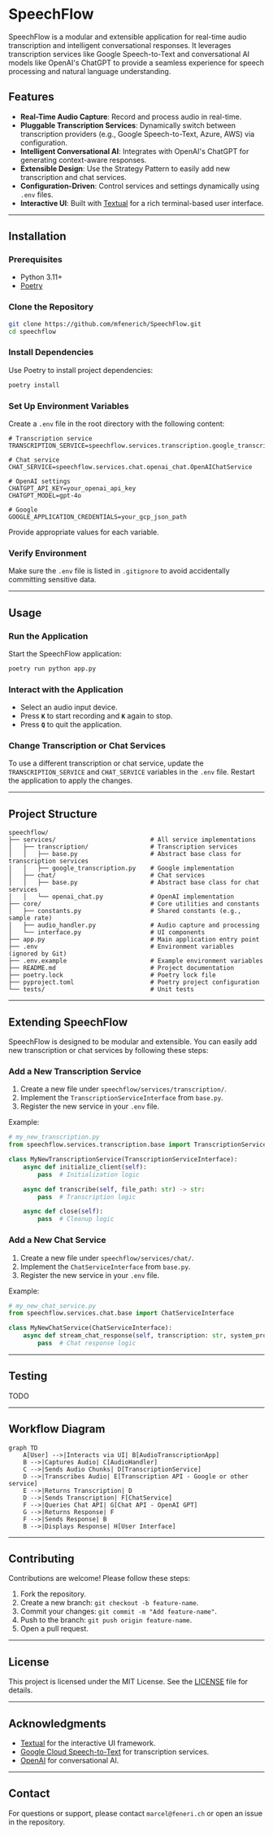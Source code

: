 # SpeechFlow

SpeechFlow is a modular and extensible application for real-time audio transcription and intelligent conversational responses. It leverages transcription services like Google Speech-to-Text and conversational AI models like OpenAI's ChatGPT to provide a seamless experience for speech processing and natural language understanding.

## Features

- **Real-Time Audio Capture**: Record and process audio in real-time.
- **Pluggable Transcription Services**: Dynamically switch between transcription providers (e.g., Google Speech-to-Text, Azure, AWS) via configuration.
- **Intelligent Conversational AI**: Integrates with OpenAI's ChatGPT for generating context-aware responses.
- **Extensible Design**: Use the Strategy Pattern to easily add new transcription and chat services.
- **Configuration-Driven**: Control services and settings dynamically using `.env` files.
- **Interactive UI**: Built with [Textual](https://textual.textualize.io/) for a rich terminal-based user interface.

---

## Installation

### Prerequisites
- Python 3.11+
- [Poetry](https://python-poetry.org/)

### Clone the Repository
```bash
git clone https://github.com/mfenerich/SpeechFlow.git
cd speechflow
```

### Install Dependencies
Use Poetry to install project dependencies:
```bash
poetry install
```

### Set Up Environment Variables
Create a `.env` file in the root directory with the following content:

```env
# Transcription service
TRANSCRIPTION_SERVICE=speechflow.services.transcription.google_transcription.GoogleTranscriptionService

# Chat service
CHAT_SERVICE=speechflow.services.chat.openai_chat.OpenAIChatService

# OpenAI settings
CHATGPT_API_KEY=your_openai_api_key
CHATGPT_MODEL=gpt-4o

# Google
GOOGLE_APPLICATION_CREDENTIALS=your_gcp_json_path
```

Provide appropriate values for each variable.

### Verify Environment
Make sure the `.env` file is listed in `.gitignore` to avoid accidentally committing sensitive data.

---

## Usage

### Run the Application
Start the SpeechFlow application:
```bash
poetry run python app.py
```

### Interact with the Application
- Select an audio input device.
- Press **`K`** to start recording and **`K`** again to stop.
- Press **`Q`** to quit the application.

### Change Transcription or Chat Services
To use a different transcription or chat service, update the `TRANSCRIPTION_SERVICE` and `CHAT_SERVICE` variables in the `.env` file. Restart the application to apply the changes.

---

## Project Structure

```plaintext
speechflow/
├── services/                          # All service implementations
│   ├── transcription/                 # Transcription services
│   │   ├── base.py                    # Abstract base class for transcription services
│   │   ├── google_transcription.py    # Google implementation
│   ├── chat/                          # Chat services
│   │   ├── base.py                    # Abstract base class for chat services
│   │   └── openai_chat.py             # OpenAI implementation
├── core/                              # Core utilities and constants
│   ├── constants.py                   # Shared constants (e.g., sample rate)
│   ├── audio_handler.py               # Audio capture and processing
│   └── interface.py                   # UI components
├── app.py                             # Main application entry point
├── .env                               # Environment variables (ignored by Git)
├── .env.example                       # Example environment variables
├── README.md                          # Project documentation
├── poetry.lock                        # Poetry lock file
├── pyproject.toml                     # Poetry project configuration
└── tests/                             # Unit tests
```

---

## Extending SpeechFlow

SpeechFlow is designed to be modular and extensible. You can easily add new transcription or chat services by following these steps:

### Add a New Transcription Service
1. Create a new file under `speechflow/services/transcription/`.
2. Implement the `TranscriptionServiceInterface` from `base.py`.
3. Register the new service in your `.env` file.

Example:
```python
# my_new_transcription.py
from speechflow.services.transcription.base import TranscriptionServiceInterface

class MyNewTranscriptionService(TranscriptionServiceInterface):
    async def initialize_client(self):
        pass  # Initialization logic

    async def transcribe(self, file_path: str) -> str:
        pass  # Transcription logic

    async def close(self):
        pass  # Cleanup logic
```

### Add a New Chat Service
1. Create a new file under `speechflow/services/chat/`.
2. Implement the `ChatServiceInterface` from `base.py`.
3. Register the new service in your `.env` file.

Example:
```python
# my_new_chat_service.py
from speechflow.services.chat.base import ChatServiceInterface

class MyNewChatService(ChatServiceInterface):
    async def stream_chat_response(self, transcription: str, system_prompt: str):
        pass  # Chat response logic
```

---

## Testing

TODO

---

## Workflow Diagram

```mermaid
graph TD
    A[User] -->|Interacts via UI| B[AudioTranscriptionApp]
    B -->|Captures Audio| C[AudioHandler]
    C -->|Sends Audio Chunks| D[TranscriptionService]
    D -->|Transcribes Audio| E[Transcription API - Google or other service]
    E -->|Returns Transcription| D
    D -->|Sends Transcription| F[ChatService]
    F -->|Queries Chat API| G[Chat API - OpenAI GPT]
    G -->|Returns Response| F
    F -->|Sends Response| B
    B -->|Displays Response| H[User Interface]
```

---

## Contributing

Contributions are welcome! Please follow these steps:
1. Fork the repository.
2. Create a new branch: `git checkout -b feature-name`.
3. Commit your changes: `git commit -m "Add feature-name"`.
4. Push to the branch: `git push origin feature-name`.
5. Open a pull request.

---

## License

This project is licensed under the MIT License. See the [LICENSE](LICENSE) file for details.

---

## Acknowledgments
- [Textual](https://textual.textualize.io/) for the interactive UI framework.
- [Google Cloud Speech-to-Text](https://cloud.google.com/speech-to-text) for transcription services.
- [OpenAI](https://openai.com/) for conversational AI.

---

## Contact
For questions or support, please contact `marcel@feneri.ch` or open an issue in the repository.
